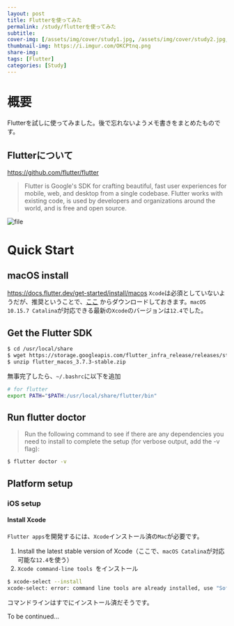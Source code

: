 ```yaml
---
layout: post
title: Flutterを使ってみた
permalink: /study/flutterを使ってみた
subtitle: 
cover-img: [/assets/img/cover/study1.jpg, /assets/img/cover/study2.jpg, /assets/img/cover/study3.jpg]
thumbnail-img: https://i.imgur.com/OKCPtnq.png
share-img:
tags: [Flutter]
categories: [Study]
---
```


# 概要
Flutterを試しに使ってみました。後で忘れないようメモ書きをまとめたものです。

## Flutterについて
https://github.com/flutter/flutter
>Flutter is Google's SDK for crafting beautiful, fast user experiences for mobile, web, and desktop from a single codebase. Flutter works with existing code, is used by developers and organizations around the world, and is free and open source.

![file](https://i.imgur.com/OKCPtnq.png)

# Quick Start
## macOS install
https://docs.flutter.dev/get-started/install/macos
`Xcode`は必須としていないようだが、推奨ということで、[ここ](https://developer.apple.com/download/all/?q=xcode) からダウンロードしておきます。`macOS 10.15.7 Catalina`が対応できる最新の`Xcode`のバージョンは`12.4`でした。

## Get the Flutter SDK
```sh
$ cd /usr/local/share
$ wget https://storage.googleapis.com/flutter_infra_release/releases/stable/macos/flutter_macos_3.7.3-stable.zip
$ unzip flutter_macos_3.7.3-stable.zip
```
無事完了したら、`~/.bashrc`に以下を追加
```sh
# for flutter
export PATH="$PATH:/usr/local/share/flutter/bin"
```
## Run flutter doctor
>Run the following command to see if there are any dependencies you need to install to complete the setup (for verbose output, add the -v flag):

```sh
$ flutter doctor -v
```
## Platform setup
### iOS setup
#### Install Xcode
`Flutter apps`を開発するには、`Xcode`インストール済の`Mac`が必要です。
1. Install the latest stable version of Xcode（ここで、`macOS Catalina`が対応可能な`12.4`を使う）
1. `Xcode command-line tools `をインストール
```sh
$ xcode-select --install
xcode-select: error: command line tools are already installed, use "Software Update" to install updates
```
コマンドラインはすでにインストール済だそうです。

To be continued...
